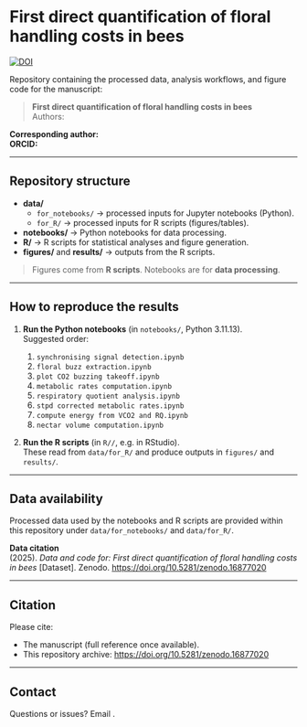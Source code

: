 # First direct quantification of floral handling costs in bees

[![DOI](https://zenodo.org/badge/DOI/10.5281/zenodo.16877020.svg)](https://doi.org/10.5281/zenodo.16877020)

Repository containing the processed data, analysis workflows, and figure code for the manuscript:

> **First direct quantification of floral handling costs in bees**  
> Authors: 

**Corresponding author:**  
**ORCID:** 

---

## Repository structure

- **data/**
  - `for_notebooks/` → processed inputs for Jupyter notebooks (Python).
  - `for_R/` → processed inputs for R scripts (figures/tables).
- **notebooks/** → Python notebooks for data processing.
- **R/** → R scripts for statistical analyses and figure generation.
- **figures/** and **results/** → outputs from the R scripts.

> Figures come from **R scripts**. Notebooks are for **data processing**.

---

## How to reproduce the results

1. **Run the Python notebooks** (in `notebooks/`, Python 3.11.13).  
   Suggested order:  
   1. `synchronising signal detection.ipynb`  
   2. `floral buzz extraction.ipynb`  
   3. `plot CO2 buzzing takeoff.ipynb`  
   4. `metabolic rates computation.ipynb`  
   5. `respiratory quotient analysis.ipynb`  
   6. `stpd corrected metabolic rates.ipynb`  
   7. `compute energy from VCO2 and RQ.ipynb`  
   8. `nectar volume computation.ipynb`

2. **Run the R scripts** (in `R//`, e.g. in RStudio).  
   These read from `data/for_R/` and produce outputs in `figures/` and `results/`.

---

## Data availability

Processed data used by the notebooks and R scripts are provided within this repository under `data/for_notebooks/` and `data/for_R/`.

**Data citation**  
 (2025). *Data and code for: First direct quantification of floral handling costs in bees* [Dataset]. Zenodo. https://doi.org/10.5281/zenodo.16877020

---

## Citation

Please cite:
- The manuscript (full reference once available).
- This repository archive: https://doi.org/10.5281/zenodo.16877020

---

## Contact

Questions or issues? Email .
